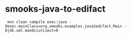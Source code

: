 # smooks-java-to-edifact

```
 mvn clean compile exec:java -Dexec.mainClass=org.smooks.examples.java2edifact.Main -Djdk.xml.maxOccurLimit=0
```
